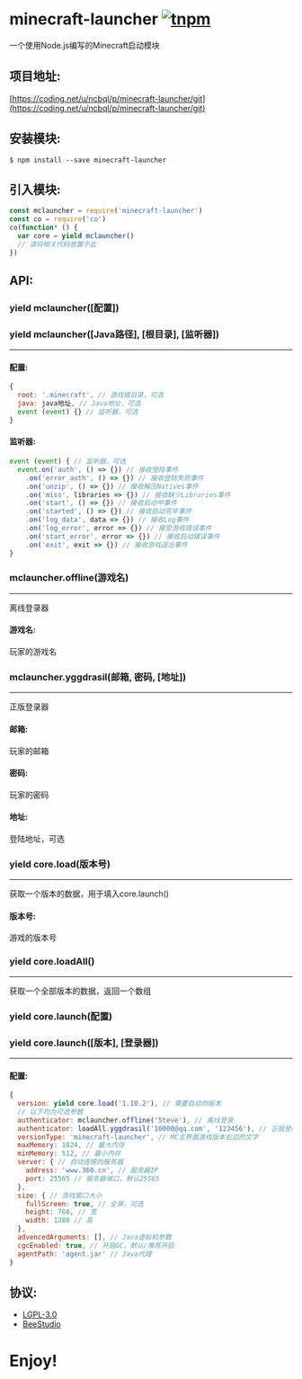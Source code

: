 # minecraft-launcher [![tnpm](http://npm.taobao.org/badge/v/minecraft-launcher.svg?style=flat-square)](http://npm.taobao.org/package/minecraft-launcher)

一个使用Node.js编写的Minecraft启动模块

## 项目地址:

[https://coding.net/u/ncbql/p/minecraft-launcher/git](https://coding.net/u/ncbql/p/minecraft-launcher/git)

## 安装模块:

    $ npm install --save minecraft-launcher

## 引入模块:

```javascript
const mclauncher = require('minecraft-launcher')
const co = require('co')
co(function* () {
  var core = yield mclauncher()
  // 请将相关代码放置于此
})
```

## API:

### yield mclauncher([配置])
### yield mclauncher([Java路径], [根目录], [监听器])
***

#### 配置:

```javascript
{
  root: '.minecraft', // 游戏根目录，可选
  java: java地址, // Java地址，可选
  event (event) {} // 监听器，可选
}
```

#### 监听器:

```javascript
event (event) { // 监听器，可选
  event.on('auth', () => {}) // 接收登陆事件
    .on('error_auth', () => {}) // 接收登陆失败事件
    .on('unzip', () => {}) // 接收解压Natives事件
    .on('miss', libraries => {}) // 接收缺少Libraries事件
    .on('start', () => {}) // 接收启动中事件
    .on('started', () => {}) // 接收启动完毕事件
    .on('log_data', data => {}) // 接收Log事件
    .on('log_error', error => {}) // 接受游戏错误事件
    .on('start_error', error => {}) // 接收启动错误事件
    .on('exit', exit => {}) // 接收游戏退出事件
}
```

### mclauncher.offline(游戏名)
***
离线登录器

#### 游戏名:
玩家的游戏名

### mclauncher.yggdrasil(邮箱, 密码, [地址])
***
正版登录器

#### 邮箱:
玩家的邮箱

#### 密码:
玩家的密码

#### 地址:
登陆地址，可选

### yield core.load(版本号)
***
获取一个版本的数据，用于填入core.launch()

#### 版本号:
游戏的版本号

### yield core.loadAll()
***
获取一个全部版本的数据，返回一个数组

### yield core.launch(配置)
### yield core.launch([版本], [登录器])
***

#### 配置:
```javascript
{
  version: yield core.load('1.10.2'), // 需要启动的版本
  // 以下均为可选参数
  authenticator: mclauncher.offline('Steve'), // 离线登录
  authenticator: loadAll.yggdrasil('10000@qq.com', '123456'), // 正版登陆
  versionType: 'minecraft-launcher', // MC主界面游戏版本右边的文字
  maxMemory: 1024, // 最大内存
  minMemory: 512, // 最小内存
  server: { // 自动连接的服务器
    address: 'www.360.cn', // 服务器IP
    port: 25565 // 服务器端口，默认25565
  },
  size: { // 游戏窗口大小
    fullScreen: true, // 全屏，可选
    height: 768, // 宽
    width: 1280 // 高
  },
  advencedArguments: [], // Java虚拟机参数
  cgcEnabled: true, // 开启GC，默认/推荐开启
  agentPath: 'agent.jar' // Java代理
}
```

## 协议:

- [LGPL-3.0](./LICENSE)
- [BeeStudio](https://jq.qq.com/?_wv=1027&k=43GuWwq)

# Enjoy!

